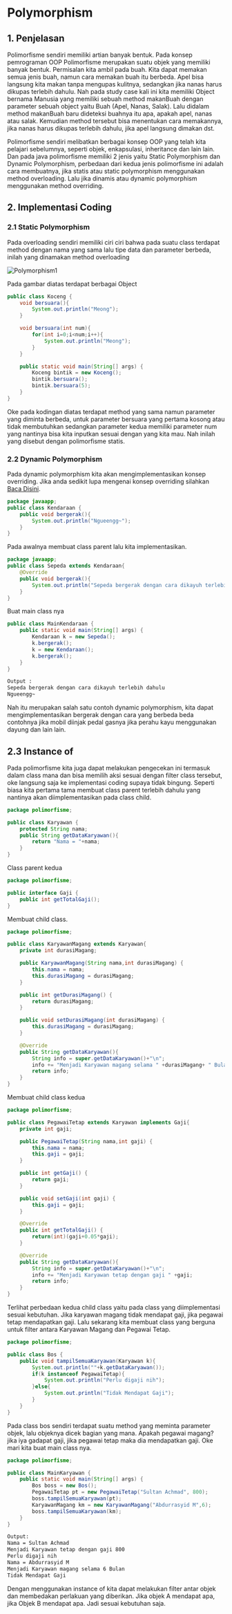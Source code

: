 # Polymorphism

## 1. Penjelasan

Polimorfisme sendiri memiliki artian banyak bentuk. Pada konsep pemrograman OOP Polimorfisme merupakan suatu objek yang memiliki banyak bentuk. Permisalan kita ambil pada buah. Kita dapat memakan semua jenis buah, namun cara memakan buah itu berbeda. Apel bisa langsung kita makan tanpa mengupas kulitnya, sedangkan jika nanas harus dikupas terlebih dahulu. Nah pada study case kali ini kita memiliki Object bernama Manusia yang memiliki sebuah method makanBuah dengan parameter sebuah object yaitu Buah (Apel, Nanas, Salak). Lalu didalam method makanBuah baru dideteksi buahnya itu apa, apakah apel, nanas atau salak. Kemudian method tersebut bisa menentukan cara memakannya, jika nanas harus dikupas terlebih dahulu, jika apel langsung dimakan dst.

Polimorfisme sendiri melibatkan berbagai konsep OOP yang telah kita pelajari sebelumnya, seperti objek, enkapsulasi, inheritance dan lain lain. Dan pada java polimorfisme memiliki 2 jenis yaitu Static Polymorphism dan Dynamic Polymorphism, perbedaan dari kedua jenis polimorfisme ini adalah cara membuatnya, jika statis atau static polymorphism menggunakan method overloading. Lalu jika dinamis atau dynamic polymorphism menggunakan method overriding.

## 2. Implementasi Coding

### 2.1 Static Polymorphism

Pada overloading sendiri memiliki ciri ciri bahwa pada suatu class terdapat method dengan nama yang sama lalu tipe data dan parameter berbeda, inilah yang dinamakan method overloading

![Polymorphism1](ex-polymorphism01.jpg)

Pada gambar diatas terdapat berbagai Object

```java
public class Koceng {
    void bersuara(){
        System.out.println("Meong");
    }

    void bersuara(int num){
        for(int i=0;i<num;i++){
            System.out.println("Meong");
        }
    }

    public static void main(String[] args) {
        Koceng bintik = new Koceng();
        bintik.bersuara();
        bintik.bersuara(5);
    }
}
```

Oke pada kodingan diatas terdapat method yang sama namun parameter yang diminta berbeda, untuk parameter bersuara yang pertama kosong atau tidak membutuhkan sedangkan parameter kedua memiliki parameter num yang nantinya bisa kita inputkan sesuai dengan yang kita mau. Nah inilah yang disebut dengan polimorfisme statis.

### 2.2 Dynamic Polymorphism

Pada dynamic polymorphism kita akan mengimplementasikan konsep overriding. Jika anda sedikit lupa mengenai konsep overriding silahkan [Baca Disini](overriding.md).

```java
package javaapp;
public class Kendaraan {
    public void bergerak(){
        System.out.println("Ngueengg~");
    }
}
```

Pada awalnya membuat class parent lalu kita implementasikan.

```java
package javaapp;
public class Sepeda extends Kendaraan{
    @Override
    public void bergerak(){
        System.out.println("Sepeda bergerak dengan cara dikayuh terlebih dahulu");
    }
}
```

Buat main class nya

```java
public class MainKendaraan {
    public static void main(String[] args) {
        Kendaraan k = new Sepeda();
        k.bergerak();
        k = new Kendaraan();
        k.bergerak();
    }
}
```

```bash
Output :
Sepeda bergerak dengan cara dikayuh terlebih dahulu
Ngueengg~
```

Nah itu merupakan salah satu contoh dynamic polymorphism, kita dapat mengimplementasikan bergerak dengan cara yang berbeda beda contohnya jika mobil diinjak pedal gasnya jika perahu kayu menggunakan dayung dan lain lain.

## 2.3 Instance of

Pada polimorfisme kita juga dapat melakukan pengecekan ini termasuk dalam class mana dan bisa memilih aksi sesuai dengan filter class tersebut, oke langsung saja ke implementasi coding supaya tidak bingung. Seperti biasa kita pertama tama membuat class parent terlebih dahulu yang nantinya akan diimplementasikan pada class child.

```java
package polimorfisme;

public class Karyawan {
    protected String nama;
    public String getDataKaryawan(){
        return "Nama = "+nama;
    }
}
```

Class parent kedua

```java
package polimorfisme;

public interface Gaji {
    public int getTotalGaji();
}
```

Membuat child class.

```java
package polimorfisme;

public class KaryawanMagang extends Karyawan{
    private int durasiMagang;

    public KaryawanMagang(String nama,int durasiMagang) {
        this.nama = nama;
        this.durasiMagang = durasiMagang;
    }

    public int getDurasiMagang() {
        return durasiMagang;
    }

    public void setDurasiMagang(int durasiMagang) {
        this.durasiMagang = durasiMagang;
    }

    @Override
    public String getDataKaryawan(){
        String info = super.getDataKaryawan()+"\n";
        info += "Menjadi Karyawan magang selama " +durasiMagang+ " Bulan";
        return info;
    }
}
```

Membuat child class kedua

```java
package polimorfisme;

public class PegawaiTetap extends Karyawan implements Gaji{
    private int gaji;

    public PegawaiTetap(String nama,int gaji) {
        this.nama = nama;
        this.gaji = gaji;
    }

    public int getGaji() {
        return gaji;
    }

    public void setGaji(int gaji) {
        this.gaji = gaji;
    }

    @Override
    public int getTotalGaji() {
        return(int)(gaji+0.05*gaji);
    }

    @Override
    public String getDataKaryawan(){
        String info = super.getDataKaryawan()+"\n";
        info += "Menjadi Karyawan tetap dengan gaji " +gaji;
        return info;
    }
}
```

Terlihat perbedaan kedua child class yaitu pada class yang diimplementasi sesuai kebutuhan. Jika karyawan magang tidak mendapat gaji, jika pegawai tetap mendapatkan gaji. Lalu sekarang kita membuat class yang berguna untuk filter antara Karyawan Magang dan Pegawai Tetap.

```java
package polimorfisme;

public class Bos {
    public void tampilSemuaKaryawan(Karyawan k){
        System.out.println(""+k.getDataKaryawan());
        if(k instanceof PegawaiTetap){
            System.out.println("Perlu digaji nih");
        }else{
            System.out.println("Tidak Mendapat Gaji");
        }
    }
}
```

Pada class bos sendiri terdapat suatu method yang meminta parameter objek, lalu objeknya dicek bagian yang mana. Apakah pegawai magang? jika iya gadapat gaji, jika pegawai tetap maka dia mendapatkan gaji. Oke mari kita buat main class nya.

```java
package polimorfisme;

public class MainKaryawan {
    public static void main(String[] args) {
        Bos boss = new Bos();
        PegawaiTetap pt = new PegawaiTetap("Sultan Achmad", 800);
        boss.tampilSemuaKaryawan(pt);
        KaryawanMagang km = new KaryawanMagang("Abdurrasyid M",6);
        boss.tampilSemuaKaryawan(km);
    }
}
```

```bash
Output:
Nama = Sultan Achmad
Menjadi Karyawan tetap dengan gaji 800
Perlu digaji nih
Nama = Abdurrasyid M
Menjadi Karyawan magang selama 6 Bulan
Tidak Mendapat Gaji
```

Dengan menggunakan instance of kita dapat melakukan filter antar objek dan membedakan perlakuan yang diberikan. Jika objek A mendapat apa, jika Objek B mendapat apa. Jadi sesuai kebutuhan saja.

